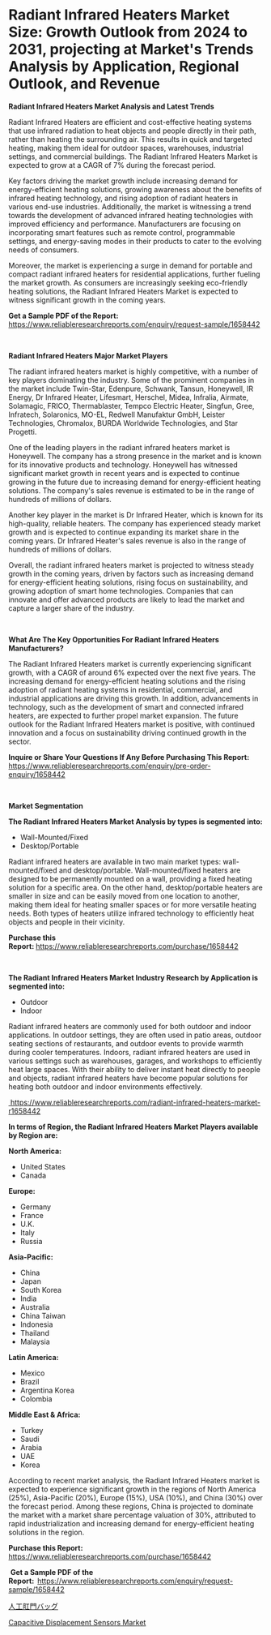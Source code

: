 <p><h1>Radiant Infrared Heaters Market Size: Growth Outlook from 2024 to 2031, projecting at Market's Trends Analysis by Application, Regional Outlook, and Revenue</h1></p><p><strong>Radiant Infrared Heaters Market Analysis and Latest Trends</strong></p>
<p><p>Radiant Infrared Heaters are efficient and cost-effective heating systems that use infrared radiation to heat objects and people directly in their path, rather than heating the surrounding air. This results in quick and targeted heating, making them ideal for outdoor spaces, warehouses, industrial settings, and commercial buildings. The Radiant Infrared Heaters Market is expected to grow at a CAGR of 7% during the forecast period.</p><p>Key factors driving the market growth include increasing demand for energy-efficient heating solutions, growing awareness about the benefits of infrared heating technology, and rising adoption of radiant heaters in various end-use industries. Additionally, the market is witnessing a trend towards the development of advanced infrared heating technologies with improved efficiency and performance. Manufacturers are focusing on incorporating smart features such as remote control, programmable settings, and energy-saving modes in their products to cater to the evolving needs of consumers.</p><p>Moreover, the market is experiencing a surge in demand for portable and compact radiant infrared heaters for residential applications, further fueling the market growth. As consumers are increasingly seeking eco-friendly heating solutions, the Radiant Infrared Heaters Market is expected to witness significant growth in the coming years.</p></p>
<p><strong>Get a Sample PDF of the Report:&nbsp;</strong> <a href="https://www.reliableresearchreports.com/enquiry/request-sample/1658442">https://www.reliableresearchreports.com/enquiry/request-sample/1658442</a></p>
<p>&nbsp;</p>
<p><strong>Radiant Infrared Heaters Major Market Players</strong></p>
<p><p>The radiant infrared heaters market is highly competitive, with a number of key players dominating the industry. Some of the prominent companies in the market include Twin-Star, Edenpure, Schwank, Tansun, Honeywell, IR Energy, Dr Infrared Heater, Lifesmart, Herschel, Midea, Infralia, Airmate, Solamagic, FRICO, Thermablaster, Tempco Electric Heater, Singfun, Gree, Infratech, Solaronics, MO-EL, Redwell Manufaktur GmbH, Leister Technologies, Chromalox, BURDA Worldwide Technologies, and Star Progetti.</p><p>One of the leading players in the radiant infrared heaters market is Honeywell. The company has a strong presence in the market and is known for its innovative products and technology. Honeywell has witnessed significant market growth in recent years and is expected to continue growing in the future due to increasing demand for energy-efficient heating solutions. The company's sales revenue is estimated to be in the range of hundreds of millions of dollars.</p><p>Another key player in the market is Dr Infrared Heater, which is known for its high-quality, reliable heaters. The company has experienced steady market growth and is expected to continue expanding its market share in the coming years. Dr Infrared Heater's sales revenue is also in the range of hundreds of millions of dollars.</p><p>Overall, the radiant infrared heaters market is projected to witness steady growth in the coming years, driven by factors such as increasing demand for energy-efficient heating solutions, rising focus on sustainability, and growing adoption of smart home technologies. Companies that can innovate and offer advanced products are likely to lead the market and capture a larger share of the industry.</p></p>
<p>&nbsp;</p>
<p><strong>What Are The Key Opportunities For Radiant Infrared Heaters Manufacturers?</strong></p>
<p><p>The Radiant Infrared Heaters market is currently experiencing significant growth, with a CAGR of around 6% expected over the next five years. The increasing demand for energy-efficient heating solutions and the rising adoption of radiant heating systems in residential, commercial, and industrial applications are driving this growth. In addition, advancements in technology, such as the development of smart and connected infrared heaters, are expected to further propel market expansion. The future outlook for the Radiant Infrared Heaters market is positive, with continued innovation and a focus on sustainability driving continued growth in the sector.</p></p>
<p><strong>Inquire or Share Your Questions If Any Before Purchasing This Report:</strong> <a href="https://www.reliableresearchreports.com/enquiry/pre-order-enquiry/1658442">https://www.reliableresearchreports.com/enquiry/pre-order-enquiry/1658442</a></p>
<p>&nbsp;</p>
<p><strong>Market Segmentation</strong></p>
<p><strong>The Radiant Infrared Heaters Market Analysis by types is segmented into:</strong></p>
<p><ul><li>Wall-Mounted/Fixed</li><li>Desktop/Portable</li></ul></p>
<p><p>Radiant infrared heaters are available in two main market types: wall-mounted/fixed and desktop/portable. Wall-mounted/fixed heaters are designed to be permanently mounted on a wall, providing a fixed heating solution for a specific area. On the other hand, desktop/portable heaters are smaller in size and can be easily moved from one location to another, making them ideal for heating smaller spaces or for more versatile heating needs. Both types of heaters utilize infrared technology to efficiently heat objects and people in their vicinity.</p></p>
<p><strong>Purchase this Report:&nbsp;</strong><a href="https://www.reliableresearchreports.com/purchase/1658442">https://www.reliableresearchreports.com/purchase/1658442</a></p>
<p>&nbsp;</p>
<p><strong>The Radiant Infrared Heaters Market Industry Research by Application is segmented into:</strong></p>
<p><ul><li>Outdoor</li><li>Indoor</li></ul></p>
<p><p>Radiant infrared heaters are commonly used for both outdoor and indoor applications. In outdoor settings, they are often used in patio areas, outdoor seating sections of restaurants, and outdoor events to provide warmth during cooler temperatures. Indoors, radiant infrared heaters are used in various settings such as warehouses, garages, and workshops to efficiently heat large spaces. With their ability to deliver instant heat directly to people and objects, radiant infrared heaters have become popular solutions for heating both outdoor and indoor environments effectively.</p></p>
<p><a href="https://www.reliableresearchreports.com/radiant-infrared-heaters-market-r1658442">&nbsp;https://www.reliableresearchreports.com/radiant-infrared-heaters-market-r1658442</a></p>
<p><strong>In terms of Region, the Radiant Infrared Heaters Market Players available by Region are:</strong></p>
<p>
    <p> <strong> North America: </strong>
        <ul>
            <li>United States</li>
            <li>Canada</li>
        </ul>
        </p> 
    <p> <strong> Europe: </strong>
        <ul>
            <li>Germany</li>
            <li>France</li>
            <li>U.K.</li>
            <li>Italy</li>
            <li>Russia</li>
        </ul>
        </p> 
    <p> <strong> Asia-Pacific: </strong>
        <ul>
            <li>China</li>
            <li>Japan</li>
            <li>South Korea</li>
            <li>India</li>
            <li>Australia</li>
            <li>China Taiwan</li>
            <li>Indonesia</li>
            <li>Thailand</li>
            <li>Malaysia</li>
        </ul>
        </p> 
    <p> <strong> Latin America: </strong>
        <ul>
            <li>Mexico</li>
            <li>Brazil</li>
            <li>Argentina Korea</li>
            <li>Colombia</li>
        </ul>
        </p> 
    <p> <strong> Middle East & Africa: </strong>
        <ul>
            <li>Turkey</li>
            <li>Saudi</li>
            <li>Arabia</li>
            <li>UAE</li>
            <li>Korea</li>
        </ul>
    </p>
    </p>
<p><p>According to recent market analysis, the Radiant Infrared Heaters market is expected to experience significant growth in the regions of North America (25%), Asia-Pacific (20%), Europe (15%), USA (10%), and China (30%) over the forecast period. Among these regions, China is projected to dominate the market with a market share percentage valuation of 30%, attributed to rapid industrialization and increasing demand for energy-efficient heating solutions in the region.</p></p>
<p><strong>Purchase this Report: </strong><a href="https://www.reliableresearchreports.com/purchase/1658442">https://www.reliableresearchreports.com/purchase/1658442</a></p>
<p>&nbsp;<strong>Get a Sample PDF of the Report:&nbsp;&nbsp;</strong><a href="https://www.reliableresearchreports.com/enquiry/request-sample/1658442">https://www.reliableresearchreports.com/enquiry/request-sample/1658442</a></p>
<p><strong></strong></p>
<p><p><a href="https://github.com/mohamedbakry57/Market-Research-Report-List-3/blob/main/525352038554.md">人工肛門バッグ</a></p><p><a href="https://meowing-lemming-dd3.notion.site/Capacitive-Displacement-Sensors-Market-Trends-and-Market-Analysis-forecasted-for-period-2024-2031-89d1585b3950405eaa1c7ba2106685d0">Capacitive Displacement Sensors Market</a></p></p>